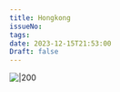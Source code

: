 ```yaml
---
title: Hongkong
issueNo: 
tags: 
date: 2023-12-15T21:53:00
Draft: false
---
```



![|200](https://picgoyue.oss-cn-hangzhou.aliyuncs.com/fadab7fac47f6a788586b389aa0628c.jpg)

